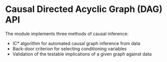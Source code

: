 # Causal Directed Acyclic Graph (DAG) API

The module implements three methods of causal inference:
- IC\* algorithm for automated causal graph inference from data
- Back-door criterion for selecting conditioning variables
- Validation of the testable implications of a given graph against data